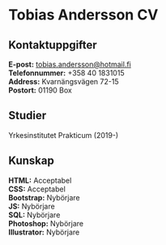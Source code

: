 # Tobias Andersson CV

## Kontaktuppgifter

**E-post:** tobias.andersson@hotmail.fi <br>
**Telefonnummer:** +358 40 1831015 <br>
**Address:** Kvarnängsvägen 72-15 <br>
**Postort:** 01190 Box <br>

## Studier

Yrkesinstitutet Prakticum (2019-)

## Kunskap

**HTML:** Acceptabel <br>
**CSS:** Acceptabel <br>
**Bootstrap:** Nybörjare <br>
**JS:** Nybörjare <br>
**SQL:** Nybörjare <br>
**Photoshop:** Nybörjare <br>
**Illustrator:** Nybörjare <br>
